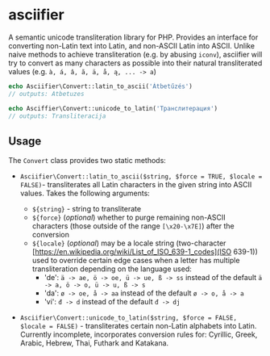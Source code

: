 # asciifier

A semantic unicode transliteration library for PHP. Provides an interface for converting non-Latin text into Latin, and non-ASCII Latin into ASCII. Unlike naive methods to achieve transliteration (e.g. by abusing `iconv`), asciifier will try to convert as many characters as possible into their natural transliterated values (e.g. `à, á, â, ã, ä, å, ą, ... -> a`)

```php
echo Asciifier\Convert::latin_to_ascii('Átbetűzés')
// outputs: Atbetuzes

echo Asciffier\Convert::unicode_to_latin('Транслитерация')
// outputs: Transliteracija

```

## Usage

The `Convert` class provides two static methods:

- `Asciifier\Convert::latin_to_ascii($string, $force = TRUE, $locale = FALSE)`- transliterates all Latin characters in the given string into ASCII values. Takes the following arguments:
  - `${string}` - string to transliterate
  - `${force}` (*optional*) whether to purge remaining non-ASCII characters (those outside of the range `[\x20-\x7E]`) after the conversion
  - `${locale}` (*optional*) may be a locale string (two-character [https://en.wikipedia.org/wiki/List_of_ISO_639-1_codes](ISO 639-1)) used to override certain edge cases when a letter has multiple transliteration depending on the language used:
    - 'de': `ä -> ae, ö -> oe, ü -> ue, ß -> ss` instead of the default `ä -> a, ö -> o, ü -> u, ß -> s`
    - 'da': `ø -> oe, å -> aa` instead of the default `ø -> o, å -> a`
    - 'vi': `đ -> d` instead of the default `đ -> dj`

- `Asciifier\Convert::unicode_to_latin($string, $force = FALSE, $locale = FALSE)` - transliterates certain non-Latin alphabets into Latin. Currently incomplete, incorporates conversion rules for: Cyrillic, Greek, Arabic, Hebrew, Thai, Futhark and Katakana.
